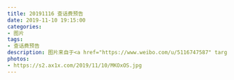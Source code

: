 ```yaml
---
title: 20191116 查话费预告
date: 2019-11-10 19:15:00
categories:
- 图片
tags:
- 查话费预告
description: 图片来自于<a href="https://www.weibo.com/u/5116747587" target="_blank">Nicole发发</a>11.16周六晚八点半茶话会～话题部YY见。立冬啦，大家注意盖好被子别着凉喔～
photos:
- https://s2.ax1x.com/2019/11/10/MKOxOS.jpg
---
```

